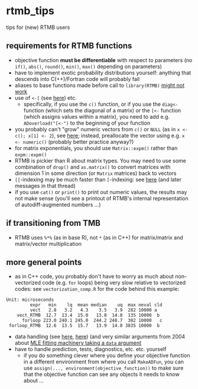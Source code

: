 # rtmb_tips
tips for (new) RTMB users

## requirements for RTMB functions

* objective function **must be differentiable** with respect to parameters (no `if()`, `abs()`, `round()`, `min()`, `max()` depending on parameters)
* have to implement exotic probability distributions yourself: anything that descends into C(++)/Fortran code will probably fail
* aliases to base functions made before call to `library(RTMB)` [might not work](https://github.com/kaskr/RTMB/issues/69)
* use of `<-[` (see [here](https://groups.google.com/g/tmb-users/c/HlPqkfcCa1g)) etc.
   * specifically, if you use the `c()` function, or if you use the `diag<-` function (which sets the diagonal of a matrix) or the `[<-` function (which assigns values within a matrix), you need to add e.g. `ADoverload("[<-")` to the beginning of your function
* you probably can't "grow" numeric vectors from `c()` or `NULL` (as in `x <- c(); x[1] <- 2`), see [here](https://groups.google.com/g/tmb-users/c/-MyEk1m0lBo); instead, preallocate the vector using e.g. `x <- numeric()` (probably better practice anyway?)
* for matrix exponentials, you should use `Matrix::expm()` rather than `expm::expm()`
* RTMB is pickier than R about matrix types. You may need to use some combination of `drop()` and `as.matrix()` to convert matrices with dimension 1 in some direction (or `Matrix` matrices) back to vectors
* `[[`-indexing may be much faster than `[`-indexing: see [here](https://groups.google.com/g/tmb-users/c/rm2N5mH8U-8/m/l1sYZov3EAAJ) (and later messages in that thread)
* if you use `cat()` or `print()` to print out numeric values, the results may not make sense (you'll see a printout of RTMB's internal representation of autodiff-augmented numbers ...)

## if transitioning from TMB

* RTMB uses `%*%` (as in base R), not `*` (as in C++) for matrix/matrix and matrix/vector multiplication

## more general points

* as in C++ code, you probably don't have to worry as much about non-vectorized code (e.g. `for` loops) being very slow relative to vectorized codes: see `vectorization_comp.R` for the code behind this example:
```
Unit: microseconds
         expr   min    lq  mean median    uq  max neval cld
         vect   2.8   3.2   4.3    3.5   3.9  282 10000 a
    vect_RTMB  12.7  13.4  15.0   13.8  14.8  135 10000  b 
      forloop 223.0 240.1 245.0  244.2 248.7  382 10000   c
 forloop_RTMB  12.6  13.5  15.7   13.9  14.8 3835 10000  b 
```
* data handling (see [here](https://groups.google.com/g/tmb-users/c/sq3y5aTwvjo), [here](https://groups.google.com/g/tmb-users/c/YzSjsHyFYJ8)) (and very similar arguments from 2004 about [MLE fitting machinery taking a `data` argument](https://hypatia.math.ethz.ch/pipermail/r-devel/2004-June/029837.html)
* have to handle prediction, tests, diagnostics, etc. etc. yourself
   * if you do something clever where you define your objective function in a different environment from where you call `MakeADFun`, you can use `assign(..., environment(objective_function))` to make sure that the objective function can see any objects it needs to know about ...
